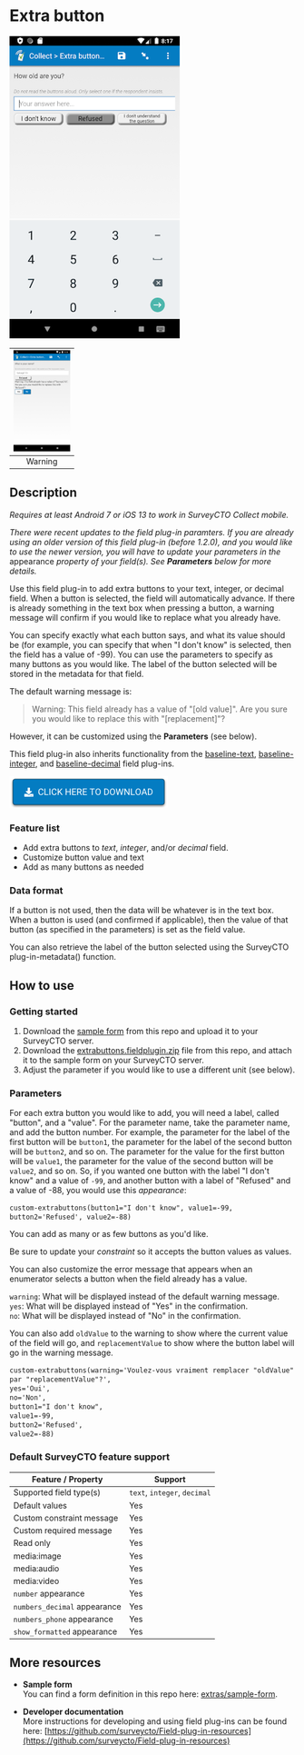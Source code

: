 # Extra button

![Category buttons](extras/extra-buttons.png)

|<img src="extras/warning-message.png" width="100px">|
|:---:|
|Warning|

## Description

*Requires at least Android 7 or iOS 13 to work in SurveyCTO Collect mobile.*

*There were recent updates to the field plug-in paramters. If you are already using an older version of this field plug-in (before 1.2.0), and you would like to use the newer version, you will have to update your parameters in the* appearance *property of your field(s). See **Parameters** below for more details.*

Use this field plug-in to add extra buttons to your text, integer, or decimal field. When a button is selected, the field will automatically advance. If there is already something in the text box when pressing a button, a warning message will confirm if you would like to replace what you already have.

You can specify exactly what each button says, and what its value should be (for example, you can specify that when "I don't know" is selected, then the field has a value of -99). You can use the parameters to specify as many buttons as you would like. The label of the button selected will be stored in the metadata for that field.

The default warning message is:
>Warning: This field already has a value of "[old value]". Are you sure you would like to replace this with "[replacement]"?

However, it can be customized using the **Parameters** (see below).

This field plug-in also inherits functionality from the [baseline-text](https://github.com/surveycto/baseline-text), [baseline-integer](https://github.com/surveycto/baseline-integer), and [baseline-decimal](https://github.com/surveycto/baseline-decimal) field plug-ins.

[![Download now](extras/download-button.png)](https://github.com/surveycto/extra-buttons/raw/master/extrabuttons.fieldplugin.zip)

### Feature list

* Add extra buttons to *text*, *integer*, and/or *decimal* field.
* Customize button value and text
* Add as many buttons as needed

### Data format

If a button is not used, then the data will be whatever is in the text box. When a button is used (and confirmed if applicable), then the value of that button (as specified in the parameters) is set as the field value.

You can also retrieve the label of the button selected using the SurveyCTO plug-in-metadata() function.

## How to use

### Getting started

1. Download the [sample form](extras/sample-form) from this repo and upload it to your SurveyCTO server.
1. Download the [extrabuttons.fieldplugin.zip](https://github.com/surveycto/extra-buttons/raw/master/extrabuttons.fieldplugin.zip) file from this repo, and attach it to the sample form on your SurveyCTO server.
1. Adjust the parameter if you would like to use a different unit (see below).

### Parameters

For each extra button you would like to add, you will need a label, called "button", and a "value". For the parameter name, take the parameter name, and add the button number. For example, the parameter for the label of the first button will be `button1`, the parameter for the label of the second button will be `button2`, and so on. The parameter for the value for the first button will be `value1`, the parameter for the value of the second button will be `value2`, and so on. So, if you wanted one button with the label "I don't know" and a value of `-99`, and another button with a label of "Refused" and a value of -88, you would use this *appearance*:

    custom-extrabuttons(button1="I don't know", value1=-99, button2='Refused', value2=-88)

You can add as many or as few buttons as you'd like.

Be sure to update your *constraint* so it accepts the button values as values.

You can also customize the error message that appears when an enumerator selects a button when the field already has a value.

`warning`: What will be displayed instead of the default warning message.<br>
`yes`: What will be displayed instead of "Yes" in the confirmation.<br>
`no`: What will be displayed instead of "No" in the confirmation.

You can also add `oldValue` to the warning to show where the current value of the field will go, and `replacementValue` to show where the button label will go in the warning message.

    custom-extrabuttons(warning='Voulez-vous vraiment remplacer "oldValue" par "replacementValue"?',
    yes='Oui',
    no='Non',
    button1="I don't know",
    value1=-99,
    button2='Refused',
    value2=-88)

### Default SurveyCTO feature support

| Feature / Property | Support |
| --- | --- |
| Supported field type(s) | `text`, `integer`, `decimal`|
| Default values | Yes |
| Custom constraint message | Yes |
| Custom required message | Yes |
| Read only | Yes |
| media:image | Yes |
| media:audio | Yes |
| media:video | Yes |
| `number` appearance | Yes |
| `numbers_decimal` appearance | Yes |
| `numbers_phone` appearance | Yes |
| `show_formatted` appearance | Yes |

## More resources

* **Sample form**  
You can find a form definition in this repo here: [extras/sample-form](extras/sample-form).

* **Developer documentation**  
More instructions for developing and using field plug-ins can be found here: [https://github.com/surveycto/Field-plug-in-resources](https://github.com/surveycto/Field-plug-in-resources)
